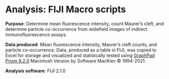 # Analysis: FIJI Macro scripts

**Purpose**: Determine mean fluorescence intensity, count Maurer’s cleft, and determine particle co-occurrence from widefield images of indirect immunofluorescence assays.

**Data produced**: Mean fluorescence intensity, Maurer’s cleft counts, and particle co-occurrence. Data, produced as a table in FIJI, was copied to Excel for storage and visualized and statistcally tested using [GraphPad Prism 9.2.0](https://www.graphpad.com/scientific-software/prism/) Macintosh Version by Software MacKiev © 1994-2021.

**Analysis software**: FIJI 2.1.0